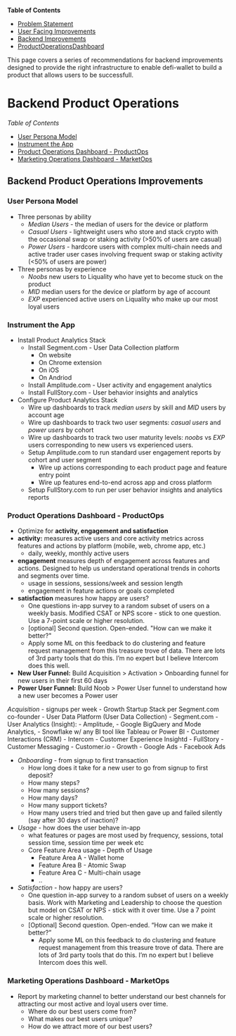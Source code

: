 **Table of Contents**
* [Problem Statement](https://github.com/alokm/defi-wallet#problem-statement)
* [User Facing Improvements](https://github.com/alokm/defi-wallet/blob/main/user-facing.md#user-facing-product-improvements)
* [Backend Improvements](https://github.com/alokm/defi-wallet/blob/main/Backend.md#backend-product-operations)
* [ProductOperationsDashboard](https://github.com/alokm/defi-wallet/blob/main/ProductOpsDash.md#productopsdash)

This page covers a series of recommendations for backend improvements designed to provide the right infrastructure to enable defi-wallet to build a product that allows users to be successfull.

# Backend Product Operations 
*Table of Contents*
- [User Persona Model](https://github.com/alokm/defi-wallet/blob/main/Backend.md#user-persona-model)
- [Instrument the App](https://github.com/alokm/defi-wallet/blob/main/Backend.md#instrument-the-app)
- [Product Operations Dashboard - ProductOps](https://github.com/alokm/defi-wallet/blob/main/Backend.md#product-operations-dashboard---productops) 
- [Marketing Operations Dashboard - MarketOps](https://github.com/alokm/defi-wallet/blob/main/Backend.md#marketing-operations-dashboard---marketops)
			

## Backend Product Operations Improvements

### User Persona Model
- Three personas by ability
	- *Median Users* - the median of users for the device or platform
	- *Casual Users* - lightweight users who store and stack crypto with the occasional swap or staking activity (>50% of users are casual)
	- *Power Users* - hardcore users with complex multi-chain needs and active trader user cases involving frequent swap or staking activity (<50% of users are power)
- Three personas by experience
	- *Noobs* new users to Liquality who have yet to become stuck on the product
	- *MID* median users for the device or platform by age of account
	- *EXP* experienced active users on Liquality who make up our most loyal users

### Instrument the App
- Install Product Analytics Stack
	- Install Segment.com - User Data Collection platform
		- On website
		- On Chrome extension
		- On iOS 
		- On Andriod
	- Install Amplitude.com - User activity and engagement analytics
	- Install FullStory.com - User behavior insights and analytics
- Configure Product Analytics Stack
	- Wire up dashboards to track *median users* by skill and *MID* users by account age
	- Wire up dashboards to track two user segments: *casual users* and *power users* by cohort
	- Wire up dashboards to track two user maturity levels: *noobs* vs *EXP* users corresponding to new users vs experienced users.
	- Setup Amplitude.com to run standard user engagement reports by cohort and user segment
		- Wire up actions corresponding to each product page and feature entry point
		- Wire up features end-to-end across app and cross platform
	- Setup FullStory.com to run per user behavior insights and analytics reports 

### Product Operations Dashboard - ProductOps 
* Optimize for **activity, engagement and satisfaction**
* **activity:** measures active users and core activity metrics across features and actions by platform (mobile, web, chrome app, etc.)
  * daily, weekly, monthly active users 
* **engagement**  measures depth of engagement across features and actions. Designed to help us understand operational trends in cohorts and segments over time.
  * usage in sessions, sessions/week and session length
  * engagement in feature actions or goals completed 	
* **satisfaction** measures how happy are users?
  * One questions in-app survey to a random subset of users on a weekly basis. Modified CSAT or NPS score - stick to one question. Use a 7-point scale or higher resolution.
  * [optional] Second question. Open-ended. "How can we make it better?" 	
  * Apply some ML on this feedback to do clustering and feature request management from this treasure trove of data. There are lots of 3rd party tools that do this. I’m no expert but I believe Intercom does this well.
* **New User Funnel:** Build Acquisition > Activation > Onboarding funnel for new users in their first 60 days
* **Power User Funnel:** Build Noob > Power User funnel to understand how a new user becomes a Power user


*Acquisition* - signups per week
	- Growth Startup Stack per Segment.com co-founder
		- User Data Platform (User Data Collection) 
			- Segment.com
		- User Analytics (Insight): 
			- Amplitude, 
			- Google BigQuery and Mode Analytics, 
			- Snowflake w/ any BI tool like Tableau or Power BI
		- Customer Interactions (CRM)
			- Intercom 
		- Customer Experience Insightd
			- FullStory
		- Customer Messaging
			- Customer.io
		- Growth
			- Google Ads
			- Facebook Ads
- *Onboarding* - from signup to first transaction
	- How long does it take for a new user to go from signup to first deposit? 
	- How many steps?
	- How many sessions?
	- How many days?
	- How many support tickets?
	- How many users tried and tried but then gave up and failed silently (say after 30 days of inaction)?
- *Usage* - how does the user behave in-app
	- what features or pages are most used by frequency, sessions, total session time, session time per week etc
	- Core Feature Area usage - Depth of Usage
		- Feature Area A - Wallet home
		- Feature Area B - Atomic Swap
		- Feature Area C - Multi-chain usage
		- ..
- *Satisfaction* - how happy are users?
	- One question in-app survey to a random subset of users on a weekly basis. Work with Marketing and Leadership to choose the question but model on CSAT or NPS - stick with it over time. Use a 7 point scale or higher resolution.
	- [Optional] Second question. Open-ended. “How can we make it better?” 
		- Apply some ML on this feedback to do clustering and feature request management from this treasure trove of data. There are lots of 3rd party tools that do this. I’m no expert but I believe Intercom does this well.
	
### Marketing Operations Dashboard - MarketOps 
- Report by marketing channel to better understand our best channels for attracting our most active and loyal users over time.
	- Where do our best users come from?
	- What makes our best users unique?
	- How do we attract more of our best users?
